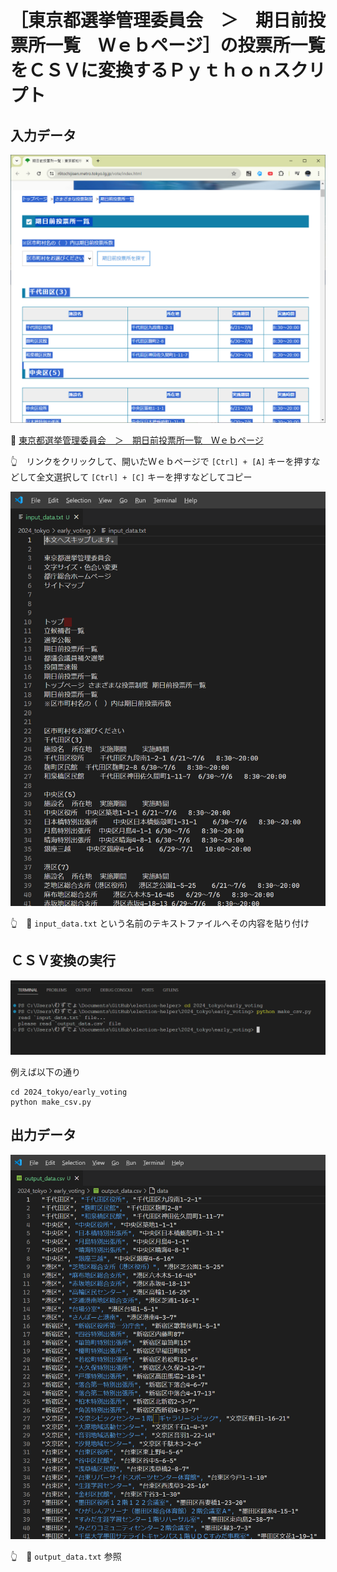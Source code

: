 # ［東京都選挙管理委員会　＞　期日前投票所一覧　Ｗｅｂページ］の投票所一覧をＣＳＶに変換するＰｙｔｈｏｎスクリプト


## 入力データ

![東京都選挙管理委員会　＞　期日前投票所一覧　Ｗｅｂページ](./res/202406__senkyo__24-0013-webpage.png)  

📖 [東京都選挙管理委員会　＞　期日前投票所一覧　Ｗｅｂページ](https://r6tochijisen.metro.tokyo.lg.jp/vote/index.html)  

👆　リンクをクリックして、開いたＷｅｂページで `[Ctrl] + [A]` キーを押すなどして全文選択して `[Ctrl] + [C]` キーを押すなどしてコピー  

![input_data.txt](./res/202406__senkyo__24-0017-input-text.png)  

👆　📄 `input_data.txt` という名前のテキストファイルへその内容を貼り付け


## ＣＳＶ変換の実行

![ターミナル](./res/202406__senkyo__24-0016-terminal.png)  

例えば以下の通り  

```shell
cd 2024_tokyo/early_voting
python make_csv.py
```


## 出力データ

![output_data.txt](./res/202406__senkyo__24-0019-output-text.png)  

👆　📄 `output_data.txt` 参照
